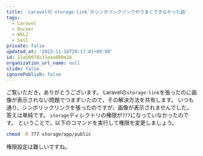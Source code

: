 ```yaml
---
title: 'Laravelの`storage:link`のシンボリックリンクがうまくできなかった話'
tags:
  - Laravel
  - Docker
  - WSL2
  - Sail
private: false
updated_at: '2023-11-16T20:17:01+09:00'
id: 11a50078c15eaa880e26
organization_url_name: null
slide: false
ignorePublish: false
---
```


ご覧いただき，ありがとうございます。
Laravelの`storage:link`を張ったのに画像が表示されない問題でつまずいたので，その解決方法を共有します。
いつも通り，シンボリックリンクを張ったのですが，画像が表示されませんでした。
答えは単純です。
`storage`ディレクトリの権限が`777`になっていなかったのです。
ということで，以下のコマンドを実行して権限を変更しましょう。

```bash
chmod -R 777 storage/app/public
```

権限設定は難しいですね。
